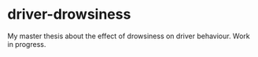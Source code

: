 # driver-drowsiness
My master thesis about the effect of drowsiness on driver behaviour. Work in progress.
